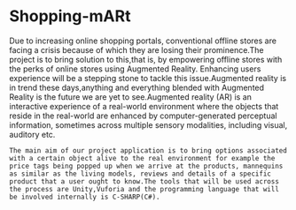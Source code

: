 # Shopping-mARt
Due to increasing online shopping portals, conventional offline stores are facing a crisis because of which they are losing their prominence.The project is to bring solution to this,that is, by empowering offline stores with the perks of online stores using Augmented Reality. Enhancing users experience will be a stepping stone to tackle this issue.Augmented reality is in trend these days,anything and everything blended with Augmented Reality is the future we are yet to see.Augmented reality (AR) is an interactive experience of a real-world environment where the objects that reside in the real-world are enhanced by computer-generated perceptual information, sometimes across multiple sensory modalities, including visual, auditory etc.

	The main aim of our project application is to bring options associated with a certain object alive to the real environment for example the price tags being popped up when we arrive at the products, mannequins as similar as the living models, reviews and details of a specific product that a user ought to know.The tools that will be used across the process are Unity,Vuforia and the programming language that will be involved internally is C-SHARP(C#).
